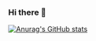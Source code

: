 ### Hi there 👋
[![Anurag's GitHub stats](https://github-readme-stats.vercel.app/api?username=wvasquez4)](https://github.com/anuraghazra/github-readme-stats)
<!--
**wvasquez4/wvasquez4** is a ✨ _special_ ✨ repository because its `README.md` (this file) appears on your GitHub profile.

Here are some ideas to get you started:

- 🔭 I’m currently working on ...
- 🌱 I’m currently learning ...
- 👯 I’m looking to collaborate on ...
- 🤔 I’m looking for help with ...
- 💬 Ask me about ...
- 📫 How to reach me: ...
- 😄 Pronouns: ...
- ⚡ Fun fact: ...
-->
